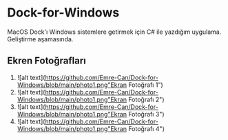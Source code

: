 # Dock-for-Windows
 MacOS Dock'ı Windows sistemlere getirmek için C# ile yazdığım uygulama. Geliştirme aşamasında.

## Ekren Fotoğrafları
1. ![alt text](https://github.com/Emre-Can/Dock-for-Windows/blob/main/photo1.png"Ekran Fotoğrafı 1")
2. ![alt text](https://github.com/Emre-Can/Dock-for-Windows/blob/main/photo1.png"Ekran Fotoğrafı 2")
3. ![alt text](https://github.com/Emre-Can/Dock-for-Windows/blob/main/photo1.png"Ekran Fotoğrafı 3")
4. ![alt text](https://github.com/Emre-Can/Dock-for-Windows/blob/main/photo1.png"Ekran Fotoğrafı 4")